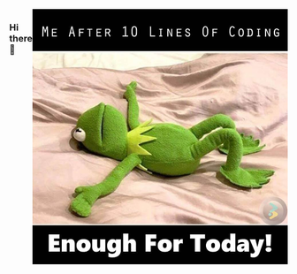 ### Hi there 👋

<!--
**eduardkarpow/eduardkarpow** is a ✨ _special_ ✨ repository because its `README.md` (this file) appears on your GitHub profile.

Here are some ideas to get you started:

- 🔭 I’m currently working on ...
- 🌱 I’m currently learning ...
- 👯 I’m looking to collaborate on ...
- 🤔 I’m looking for help with ...
- 💬 Ask me about ...
- 📫 How to reach me: ...
- 😄 Pronouns: ...
- ⚡ Fun fact: ...
-->
<head>
  <style>
    body{
      display:flex;
      justify-content: space-between;
    }
    .canvas{
      color: red;
    }
  </style>
</head>
<body>
  <canvas class = "canvas"></canvas>
  <div><img src="https://github.com/eduardkarpow/eduardkarpow/blob/main/Programming-Memes.jpg"/></div>
</body>
